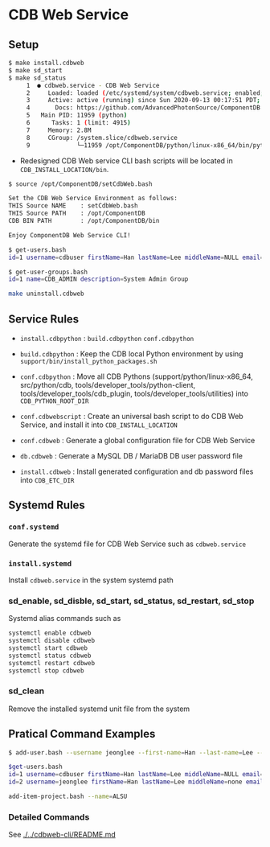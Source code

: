 # CDB Web Service

## Setup

```bash
$ make install.cdbweb
$ make sd_start
$ make sd_status
     1  ● cdbweb.service - CDB Web Service
     2     Loaded: loaded (/etc/systemd/system/cdbweb.service; enabled; vendor preset: enabled)
     3     Active: active (running) since Sun 2020-09-13 00:17:51 PDT; 11ms ago
     4       Docs: https://github.com/AdvancedPhotonSource/ComponentDB
     5   Main PID: 11959 (python)
     6      Tasks: 1 (limit: 4915)
     7     Memory: 2.8M
     8     CGroup: /system.slice/cdbweb.service
     9             └─11959 /opt/ComponentDB/python/linux-x86_64/bin/python /opt/ComponentDB/python/cdb/cdb_web_service/service/cdbWebService.py --pid-file /opt/ComponentDB/var/run/cdb.cdb-web-service.pid --config-file /opt/ComponentDB/etc/cdb.cdb-web-service.conf
```

* Redesigned CDB Web service CLI bash scripts will be located in `CDB_INSTALL_LOCATION/bin`.

```bash
$ source /opt/ComponentDB/setCdbWeb.bash

Set the CDB Web Service Environment as follows:
THIS Source NAME    : setCdbWeb.bash
THIS Source PATH    : /opt/ComponentDB
CDB BIN PATH        : /opt/ComponentDB/bin

Enjoy ComponentDB Web Service CLI!

$ get-users.bash
id=1 username=cdbuser firstName=Han lastName=Lee middleName=NULL email=jeonglee@lbl.gov description=ComponentDB System Account - Local User

$ get-user-groups.bash
id=1 name=CDB_ADMIN description=System Admin Group
```

```bash
make uninstall.cdbweb
```

## Service Rules

* `install.cdbpython` : `build.cdbpython` `conf.cdbpython`

* `build.cdbpython` : Keep the CDB local Python environment by using `support/bin/install_python_packages.sh`

* `conf.cdbpython`  : Move all CDB Pythons (support/python/linux-x86_64, src/python/cdb, tools/developer_tools/python-client, tools/developer_tools/cdb_plugin, tools/developer_tools/utilities) into `CDB_PYTHON_ROOT_DIR`

* `conf.cdbwebscript` : Create an universal bash script to do CDB Web Service, and install it into `CDB_INSTALL_LOCATION`

* `conf.cdbweb` :  Generate a global configuration file for CDB Web Service

* `db.cdbweb`   : Generate a MySQL DB / MariaDB DB user password file

* `install.cdbweb` : Install generated configuration and db password files into `CDB_ETC_DIR`

## Systemd Rules

### `conf.systemd`

Generate the systemd file for CDB Web Service such as `cdbweb.service`

### `install.systemd`

Install `cdbweb.service` in the system systemd path

### sd_enable, sd_disble, sd_start, sd_status, sd_restart, sd_stop

Systemd alias commands such as

```bash
systemctl enable cdbweb
systemctl disable cdbweb
systemctl start cdbweb
systemctl status cdbweb
systemctl restart cdbweb
systemctl stop cdbweb
```

### sd_clean

Remove the installed systemd unit file from the system

## Pratical Command Examples

```bash
$ add-user.bash --username jeonglee --first-name=Han --last-name=Lee --middle-name=none --email="jeonghan.lee@gmail.com" --description="Test account" --password="jeonglee"

$get-users.bash
id=1 username=cdbuser firstName=Han lastName=Lee middleName=NULL email=jeonglee@lbl.gov description=ComponentDB System Account - Local User
id=2 username=jeonglee firstName=Han lastName=Lee middleName=none email=jeonghan.lee@gmail.com description=Test account

```

```bash
add-item-project.bash --name=ALSU
```

### Detailed Commands

See [./../cdbweb-cli/README.md](./../cdbweb-cli/README.md)
